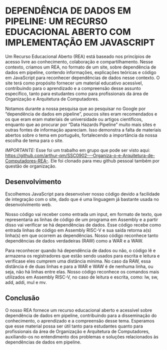 # DEPENDÊNCIA DE DADOS EM PIPELINE: UM RECURSO EDUCACIONAL ABERTO COM IMPLEMENTAÇÃO EM JAVASCRIPT

Um Recurso Educacional Aberto (REA) está baseado nos princípios de acesso livre ao conhecimento, colaboração e compartilhamento. Nesse contexto, criamos um REA, no formato de um site, sobre dependência de dados em pipeline, contendo informações, explicações teóricas e código em JavaScript para reconhecer dependências de dados nesse contexto. O site terá como propósito fornecer um material educativo acessível, contribuindo para o aprendizado e a compreensão desse assunto específico, tanto para estudantes como para profissionais da área de Organização e Arquitetura de Computadores.

Notamos durante a nossa pesquisa que ao pesquisar no Google por “dependência de dados em pipeline”, poucos sites eram recomendados e os que eram eram materiais de universidade ou artigos científicos, enquanto que ao procurar por “Data Hazards Pipeline” muito mais sites e outras fontes de informação apareciam. Isso demonstra a falta de materiais abertos sobre o tema em português, fortalecendo a importância da nossa escolha de tema para o site.

*IMPORTANTE:* Esse foi um trabalho em grupo que pode ser visto aqui: https://github.com/arthur-qm/SSC0902---Organiza-o-e-Arquitetura-de-Computadores-REA-. Ele foi clonado para meu github pessoal também por questão de organização. 

## Desenvolvimento
Escolhemos JavaScript para desenvolver nosso código devido a facilidade de integração com o site, dado que é uma linguagem já bastante usada no desenvolvimento web.

Nosso código vai receber como entrada um input, em formato de texto, que representaria as linhas de código de um programa em Assembly e a partir disso vai verificar se há dependências de dados. Esse código recebe como entrada linhas de código em Assembly RISC-V e sua saída retorna a(s) linha(s) em que ocorrem as dependências. Nosso código reconhece tanto dependências de dados verdadeiras (RAW) como a WAR e a WAW.

Para reconhecer quando há dependência de dados ou não, o código lê e armazena os registradores que estão sendo usados para escrita e leitura e verificase eles cumprem uma distância mínima. No caso da RAW, essa distância é de duas linhas e para a WAR e WAW é de nenhuma linha, ou seja, não há linhas entre elas. Nosso código reconhece os comandos mais utilizados em Assembly RISC-V, no caso de leitura e escrita, como: lw, sw, add, addi, mul e mv.

## Conclusão
O nosso REA fornece um recurso educacional aberto e acessível sobre dependência de dados em pipeline, contribuindo para a disseminação do conhecimento, o aprendizado e a compreensão desse tema. Esperamos que esse material possa ser útil tanto para estudantes quanto para profissionais da área de Organização e Arquitetura de Computadores, auxiliando-os no entendimento dos problemas e soluções relacionados às dependências de dados em pipeline.
